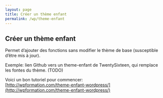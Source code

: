 ```yaml
---
layout: page
title: Créer un thème enfant
permalink: /wp/theme-enfant
---
```


Créer un thème enfant
---

Permet d’ajouter des fonctions sans modifier le thème de base (susceptible d’être mis à jour).

Exemple: lien Github vers un theme-enfant de TwentySixteen, qui remplace les fontes du thème. (TODO)

Voici un bon tutoriel pour commencer:     
[http://wpformation.com/theme-enfant-wordpress/](http://wpformation.com/theme-enfant-wordpress/)

